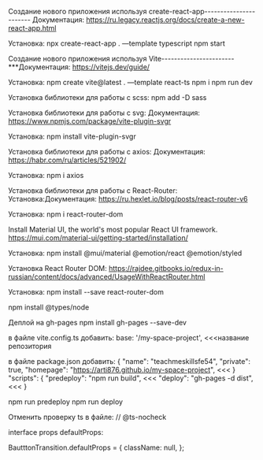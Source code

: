 Создание нового приложения используя create-react-app-----------------------
Документация:
https://ru.legacy.reactjs.org/docs/create-a-new-react-app.html

Установка:
npx create-react-app . —template typescript
npm start


Создание нового приложения используя Vite-----------------------
***Документация:
https://vitejs.dev/guide/

Установка:
npm create vite@latest . —template react-ts
npm i
npm run dev


Установка библиотеки для работы с scss:
npm add -D sass


Установка библиотеки для работы с svg:
Документация:
https://www.npmjs.com/package/vite-plugin-svgr

Установка:
npm install vite-plugin-svgr


Установка библиотеки для работы с axios:
Документация:
https://habr.com/ru/articles/521902/

Установка:
npm i axios


Установка библиотеки для работы с React-Router:
Установка:Документация:
https://ru.hexlet.io/blog/posts/react-router-v6

Установка:
npm i react-router-dom


Install Material UI, the world's most popular React UI framework.
https://mui.com/material-ui/getting-started/installation/

Установка:
npm install @mui/material @emotion/react @emotion/styled


Установка React Router DOM:
https://rajdee.gitbooks.io/redux-in-russian/content/docs/advanced/UsageWithReactRouter.html

Установка:
npm install --save react-router-dom

npm install @types/node


Деплой на gh-pages
npm install gh-pages --save-dev

в файле vite.config.ts добавить:
  base: '/my-space-project', <<<название репозитория

в файле package.json добавить:
{
  "name": "teachmeskillsfe54",
  "private": true,
  "homepage": "https://arti876.github.io/my-space-project", <<<
}
    "scripts": {
    "predeploy": "npm run build", <<<
    "deploy": "gh-pages -d dist", <<<
    }

npm run predeploy
npm run deploy


Отменить проверку ts в файле:
// @ts-nocheck

interface props defaultProps:

BautttonTransition.defaultProps = {
  className: null,
};

